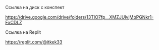 
Ссылка на диск с конспект

https://drive.google.com/drive/folders/13TIO7fp__XMZJUlvjMbPGNkr1-FxCDLZ

Ссылка на Replit

https://replit.com/@itkek33
